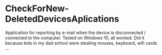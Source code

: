 # CheckForNew-DeletedDevicesAplications

Application for reporting by e-mail when the device is disconnected / connected to the computer. Tested on Windows 10, all worked. 
Did it because kids in my dad school were stealing mouses, keyboard, wifi cards ...
